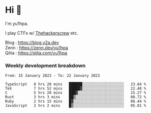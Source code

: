 # Hi 👋

I'm yu1hpa.

I play CTFs w/ [Thehackerscrew](https://www.thehackerscrew.team/) etc.

Blog : https://blog.y2a.dev  
Zenn : https://zenn.dev/yu1hpa  
Qiita : https://qiita.com/yu1hpa  

### Weekly development breakdown

<!--START_SECTION:waka-->

```text
From: 15 January 2023 - To: 22 January 2023

TypeScript   8 hrs 20 mins   ██████░░░░░░░░░░░░░░░░░░░   23.84 %
TeX          7 hrs 52 mins   █████▓░░░░░░░░░░░░░░░░░░░   22.48 %
C            5 hrs 20 mins   ███▓░░░░░░░░░░░░░░░░░░░░░   15.27 %
Rust         3 hrs 3 mins    ██▒░░░░░░░░░░░░░░░░░░░░░░   08.72 %
Ruby         2 hrs 15 mins   █▓░░░░░░░░░░░░░░░░░░░░░░░   06.44 %
JavaScript   2 hrs 2 mins    █▒░░░░░░░░░░░░░░░░░░░░░░░   05.81 %
```

<!--END_SECTION:waka-->

